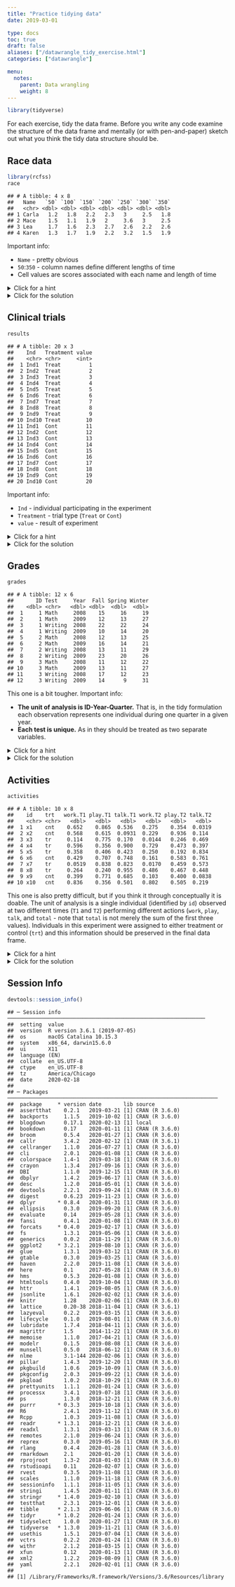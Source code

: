 ```yaml
---
title: "Practice tidying data"
date: 2019-03-01

type: docs
toc: true
draft: false
aliases: ["/datawrangle_tidy_exercise.html"]
categories: ["datawrangle"]

menu:
  notes:
    parent: Data wrangling
    weight: 8
---
```





```r
library(tidyverse)
```

For each exercise, tidy the data frame. Before you write any code examine the structure of the data frame and mentally (or with pen-and-paper) sketch out what you think the tidy data structure should be.

## Race data


```r
library(rcfss)
race
```

```
## # A tibble: 4 x 8
##   Name   `50` `100` `150` `200` `250` `300` `350`
##   <chr> <dbl> <dbl> <dbl> <dbl> <dbl> <dbl> <dbl>
## 1 Carla   1.2   1.8   2.2   2.3   3     2.5   1.8
## 2 Mace    1.5   1.1   1.9   2     3.6   3     2.5
## 3 Lea     1.7   1.6   2.3   2.7   2.6   2.2   2.6
## 4 Karen   1.3   1.7   1.9   2.2   3.2   1.5   1.9
```

Important info:

* `Name` - pretty obvious
* `50`:`350` - column names define different lengths of time
* Cell values are scores associated with each name and length of time

<details> 
  <summary>Click for a hint</summary>
  <p>
  
**Tidy data structure**


```
## # A tibble: 28 x 3
##    Name   Time Score
##    <chr> <int> <dbl>
##  1 Carla    50   1.2
##  2 Carla   100   1.8
##  3 Carla   150   2.2
##  4 Carla   200   2.3
##  5 Carla   250   3  
##  6 Carla   300   2.5
##  7 Carla   350   1.8
##  8 Karen    50   1.3
##  9 Karen   100   1.7
## 10 Karen   150   1.9
## # … with 18 more rows
```

  </p>
</details>

<details> 
  <summary>Click for the solution</summary>
  <p>

This is essentially a gathering operation. Except for the `Name` column, the remaining columns are actually one variable spread across multiple columns. The column names are a distinct variable, and the columns' values are another variable. We want to gather these columns. The `key` will tell us the original column name, and the `value` will give us the values in the cells. Because the column names are actually numeric values, we set `convert = TRUE` to coerce the new `Time` column into a numeric column (or vector). (The last line isn't necessary, but sorts the data frame in a consistent manner.)


```r
# using gather()
race %>%
  gather(key = Time, value = Score, -Name, convert = TRUE) %>%
  arrange(Name, Time)
```

```
## # A tibble: 28 x 3
##    Name   Time Score
##    <chr> <int> <dbl>
##  1 Carla    50   1.2
##  2 Carla   100   1.8
##  3 Carla   150   2.2
##  4 Carla   200   2.3
##  5 Carla   250   3  
##  6 Carla   300   2.5
##  7 Carla   350   1.8
##  8 Karen    50   1.3
##  9 Karen   100   1.7
## 10 Karen   150   1.9
## # … with 18 more rows
```

```r
# using pivot_longer()
race %>%
  pivot_longer(
    cols = -Name,
    names_to = "Time",
    values_to = "Score",
    # ensure the Time column is stored as a numeric column
    names_ptypes = list(Time = double())
  )
```

```
## # A tibble: 28 x 3
##    Name   Time Score
##    <chr> <dbl> <dbl>
##  1 Carla    50   1.2
##  2 Carla   100   1.8
##  3 Carla   150   2.2
##  4 Carla   200   2.3
##  5 Carla   250   3  
##  6 Carla   300   2.5
##  7 Carla   350   1.8
##  8 Mace     50   1.5
##  9 Mace    100   1.1
## 10 Mace    150   1.9
## # … with 18 more rows
```

  </p>
</details>

## Clinical trials


```r
results
```

```
## # A tibble: 20 x 3
##    Ind   Treatment value
##    <chr> <chr>     <int>
##  1 Ind1  Treat         1
##  2 Ind2  Treat         2
##  3 Ind3  Treat         3
##  4 Ind4  Treat         4
##  5 Ind5  Treat         5
##  6 Ind6  Treat         6
##  7 Ind7  Treat         7
##  8 Ind8  Treat         8
##  9 Ind9  Treat         9
## 10 Ind10 Treat        10
## 11 Ind1  Cont         11
## 12 Ind2  Cont         12
## 13 Ind3  Cont         13
## 14 Ind4  Cont         14
## 15 Ind5  Cont         15
## 16 Ind6  Cont         16
## 17 Ind7  Cont         17
## 18 Ind8  Cont         18
## 19 Ind9  Cont         19
## 20 Ind10 Cont         20
```

Important info:

* `Ind` - individual participating in the experiment
* `Treatment` - trial type (`Treat` or `Cont`)
* `value` - result of experiment

<details> 
  <summary>Click for a hint</summary>
  <p>
  
**Tidy data structure**


```
## # A tibble: 10 x 3
##    Ind    Cont Treat
##    <chr> <int> <int>
##  1 Ind1     11     1
##  2 Ind10    20    10
##  3 Ind2     12     2
##  4 Ind3     13     3
##  5 Ind4     14     4
##  6 Ind5     15     5
##  7 Ind6     16     6
##  8 Ind7     17     7
##  9 Ind8     18     8
## 10 Ind9     19     9
```

  </p>
</details>

<details> 
  <summary>Click for the solution</summary>
  <p>

This dataset is not tidy because observations are spread across multiple rows. There only needs to be one row for each individual. Then `Treat` and `Cont` can be stored in separate columns.


```r
# using spread()
results %>%
  spread(key = Treatment, value = value)
```

```
## # A tibble: 10 x 3
##    Ind    Cont Treat
##    <chr> <int> <int>
##  1 Ind1     11     1
##  2 Ind10    20    10
##  3 Ind2     12     2
##  4 Ind3     13     3
##  5 Ind4     14     4
##  6 Ind5     15     5
##  7 Ind6     16     6
##  8 Ind7     17     7
##  9 Ind8     18     8
## 10 Ind9     19     9
```

```r
# using pivot_wider()
# same results as spread(), rows are just sorted in different order
results %>%
  pivot_wider(names_from = Treatment, values_from = value)
```

```
## # A tibble: 10 x 3
##    Ind   Treat  Cont
##    <chr> <int> <int>
##  1 Ind1      1    11
##  2 Ind2      2    12
##  3 Ind3      3    13
##  4 Ind4      4    14
##  5 Ind5      5    15
##  6 Ind6      6    16
##  7 Ind7      7    17
##  8 Ind8      8    18
##  9 Ind9      9    19
## 10 Ind10    10    20
```

  </p>
</details>

## Grades


```r
grades
```

```
## # A tibble: 12 x 6
##       ID Test     Year  Fall Spring Winter
##    <dbl> <chr>   <dbl> <dbl>  <dbl>  <dbl>
##  1     1 Math     2008    15     16     19
##  2     1 Math     2009    12     13     27
##  3     1 Writing  2008    22     22     24
##  4     1 Writing  2009    10     14     20
##  5     2 Math     2008    12     13     25
##  6     2 Math     2009    16     14     21
##  7     2 Writing  2008    13     11     29
##  8     2 Writing  2009    23     20     26
##  9     3 Math     2008    11     12     22
## 10     3 Math     2009    13     11     27
## 11     3 Writing  2008    17     12     23
## 12     3 Writing  2009    14      9     31
```

This one is a bit tougher. Important info:

* **The unit of analysis is ID-Year-Quarter.** That is, in the tidy formulation each observation represents one individual during one quarter in a given year.
* **Each test is unique.** As in they should be treated as two separate variables.

<details> 
  <summary>Click for a hint</summary>
  <p>

**Tidy data structure**


```
## # A tibble: 18 x 5
##       ID  Year Quarter  Math Writing
##    <dbl> <dbl> <chr>   <dbl>   <dbl>
##  1     1  2008 Fall       15      22
##  2     1  2008 Spring     16      22
##  3     1  2008 Winter     19      24
##  4     1  2009 Fall       12      10
##  5     1  2009 Spring     13      14
##  6     1  2009 Winter     27      20
##  7     2  2008 Fall       12      13
##  8     2  2008 Spring     13      11
##  9     2  2008 Winter     25      29
## 10     2  2009 Fall       16      23
## 11     2  2009 Spring     14      20
## 12     2  2009 Winter     21      26
## 13     3  2008 Fall       11      17
## 14     3  2008 Spring     12      12
## 15     3  2008 Winter     22      23
## 16     3  2009 Fall       13      14
## 17     3  2009 Spring     11       9
## 18     3  2009 Winter     27      31
```

  </p>
</details>

<details> 
  <summary>Click for the solution</summary>
  <p>

In this example, the basic unit of observation is the test. Each individual takes two separate tests (`Math` or `Writing`) at multiple points in time: during each quarter (`Fall`, `Winter`, `Spring`) as well as in multiple years (`2008` and `2009`). So our final data frame should contain five columns: `ID` (identifying the student), `Year` (year the test was taken), `Quarter` (quarter in which the test was taken), `Math` (score on the math test), and `Writing` (score on the writing test).

Let's start with the gathering operation: we want to gather `Fall`, `Winter`, and `Spring` into a single column (we can use the inclusive select function `:` to gather these three columns):


```r
grades %>%
  gather(key = Quarter, value = Score, Fall:Winter)
```

```
## # A tibble: 36 x 5
##       ID Test     Year Quarter Score
##    <dbl> <chr>   <dbl> <chr>   <dbl>
##  1     1 Math     2008 Fall       15
##  2     1 Math     2009 Fall       12
##  3     1 Writing  2008 Fall       22
##  4     1 Writing  2009 Fall       10
##  5     2 Math     2008 Fall       12
##  6     2 Math     2009 Fall       16
##  7     2 Writing  2008 Fall       13
##  8     2 Writing  2009 Fall       23
##  9     3 Math     2008 Fall       11
## 10     3 Math     2009 Fall       13
## # … with 26 more rows
```

Good, but now we spread observations across multiple rows. Remember that we want each test to be a separate variable. To do that, we can spread those values across two columns.


```r
grades %>%
  gather(key = Quarter, value = Score, Fall:Winter) %>%
  spread(key = Test, value = Score)
```

```
## # A tibble: 18 x 5
##       ID  Year Quarter  Math Writing
##    <dbl> <dbl> <chr>   <dbl>   <dbl>
##  1     1  2008 Fall       15      22
##  2     1  2008 Spring     16      22
##  3     1  2008 Winter     19      24
##  4     1  2009 Fall       12      10
##  5     1  2009 Spring     13      14
##  6     1  2009 Winter     27      20
##  7     2  2008 Fall       12      13
##  8     2  2008 Spring     13      11
##  9     2  2008 Winter     25      29
## 10     2  2009 Fall       16      23
## 11     2  2009 Spring     14      20
## 12     2  2009 Winter     21      26
## 13     3  2008 Fall       11      17
## 14     3  2008 Spring     12      12
## 15     3  2008 Winter     22      23
## 16     3  2009 Fall       13      14
## 17     3  2009 Spring     11       9
## 18     3  2009 Winter     27      31
```

If we're cleaning up the data frame, let's also arrange it in a logical order:


```r
grades %>%
  gather(key = Quarter, value = Score, Fall:Winter) %>%
  spread(key = Test, value = Score) %>%
  arrange(ID, Year, Quarter)
```

```
## # A tibble: 18 x 5
##       ID  Year Quarter  Math Writing
##    <dbl> <dbl> <chr>   <dbl>   <dbl>
##  1     1  2008 Fall       15      22
##  2     1  2008 Spring     16      22
##  3     1  2008 Winter     19      24
##  4     1  2009 Fall       12      10
##  5     1  2009 Spring     13      14
##  6     1  2009 Winter     27      20
##  7     2  2008 Fall       12      13
##  8     2  2008 Spring     13      11
##  9     2  2008 Winter     25      29
## 10     2  2009 Fall       16      23
## 11     2  2009 Spring     14      20
## 12     2  2009 Winter     21      26
## 13     3  2008 Fall       11      17
## 14     3  2008 Spring     12      12
## 15     3  2008 Winter     22      23
## 16     3  2009 Fall       13      14
## 17     3  2009 Spring     11       9
## 18     3  2009 Winter     27      31
```

If we use the `pivot_*()` functions in `tidyr`, we need to make the data frame longer first, then wider:


```r
grades %>%
  pivot_longer(
    cols = Fall:Winter,
    names_to = "Quarter",
    values_to = "Score"
  ) %>%
  pivot_wider(
    names_from = Test,
    values_from = Score
  ) %>%
  arrange(ID, Year, Quarter)
```

```
## # A tibble: 18 x 5
##       ID  Year Quarter  Math Writing
##    <dbl> <dbl> <chr>   <dbl>   <dbl>
##  1     1  2008 Fall       15      22
##  2     1  2008 Spring     16      22
##  3     1  2008 Winter     19      24
##  4     1  2009 Fall       12      10
##  5     1  2009 Spring     13      14
##  6     1  2009 Winter     27      20
##  7     2  2008 Fall       12      13
##  8     2  2008 Spring     13      11
##  9     2  2008 Winter     25      29
## 10     2  2009 Fall       16      23
## 11     2  2009 Spring     14      20
## 12     2  2009 Winter     21      26
## 13     3  2008 Fall       11      17
## 14     3  2008 Spring     12      12
## 15     3  2008 Winter     22      23
## 16     3  2009 Fall       13      14
## 17     3  2009 Spring     11       9
## 18     3  2009 Winter     27      31
```

  </p>
</details>

## Activities


```r
activities
```

```
## # A tibble: 10 x 8
##    id    trt   work.T1 play.T1 talk.T1 work.T2 play.T2 talk.T2
##    <chr> <chr>   <dbl>   <dbl>   <dbl>   <dbl>   <dbl>   <dbl>
##  1 x1    cnt    0.652    0.865  0.536   0.275    0.354  0.0319
##  2 x2    cnt    0.568    0.615  0.0931  0.229    0.936  0.114 
##  3 x3    tr     0.114    0.775  0.170   0.0144   0.246  0.469 
##  4 x4    tr     0.596    0.356  0.900   0.729    0.473  0.397 
##  5 x5    tr     0.358    0.406  0.423   0.250    0.192  0.834 
##  6 x6    cnt    0.429    0.707  0.748   0.161    0.583  0.761 
##  7 x7    tr     0.0519   0.838  0.823   0.0170   0.459  0.573 
##  8 x8    tr     0.264    0.240  0.955   0.486    0.467  0.448 
##  9 x9    cnt    0.399    0.771  0.685   0.103    0.400  0.0838
## 10 x10   cnt    0.836    0.356  0.501   0.802    0.505  0.219
```

This one is also pretty difficult, but if you think it through conceptually it is doable. The unit of analysis is a single individual (identified by `id`) observed at two different times (`T1` and `T2`) performing different actions (`work`, `play`, `talk`, and `total` - note that `total` is not merely the sum of the first three values). Individuals in this experiment were assigned to either treatment or control (`trt`) and this information should be preserved in the final data frame.

<details> 
  <summary>Click for a hint</summary>
  <p>
  
**Tidy data structure**


```
## # A tibble: 20 x 6
##    id    trt   time   play   talk   work
##    <chr> <chr> <chr> <dbl>  <dbl>  <dbl>
##  1 x1    cnt   T1    0.865 0.536  0.652 
##  2 x1    cnt   T2    0.354 0.0319 0.275 
##  3 x10   cnt   T1    0.356 0.501  0.836 
##  4 x10   cnt   T2    0.505 0.219  0.802 
##  5 x2    cnt   T1    0.615 0.0931 0.568 
##  6 x2    cnt   T2    0.936 0.114  0.229 
##  7 x3    tr    T1    0.775 0.170  0.114 
##  8 x3    tr    T2    0.246 0.469  0.0144
##  9 x4    tr    T1    0.356 0.900  0.596 
## 10 x4    tr    T2    0.473 0.397  0.729 
## 11 x5    tr    T1    0.406 0.423  0.358 
## 12 x5    tr    T2    0.192 0.834  0.250 
## 13 x6    cnt   T1    0.707 0.748  0.429 
## 14 x6    cnt   T2    0.583 0.761  0.161 
## 15 x7    tr    T1    0.838 0.823  0.0519
## 16 x7    tr    T2    0.459 0.573  0.0170
## 17 x8    tr    T1    0.240 0.955  0.264 
## 18 x8    tr    T2    0.467 0.448  0.486 
## 19 x9    cnt   T1    0.771 0.685  0.399 
## 20 x9    cnt   T2    0.400 0.0838 0.103
```

  </p>
</details>

<details> 
  <summary>Click for the solution</summary>
  <p>

This is a more complex operation. The basic problem is that we have variables stored in multiple columns (location, with possible values of `work`, `play`, and `talk`). We need to gather these columns into a single column for each variable. But what happens if we just gather them?


```r
activities %>%
  gather(key = key, value = value, -id, -trt)
```

```
## # A tibble: 60 x 4
##    id    trt   key      value
##    <chr> <chr> <chr>    <dbl>
##  1 x1    cnt   work.T1 0.652 
##  2 x2    cnt   work.T1 0.568 
##  3 x3    tr    work.T1 0.114 
##  4 x4    tr    work.T1 0.596 
##  5 x5    tr    work.T1 0.358 
##  6 x6    cnt   work.T1 0.429 
##  7 x7    tr    work.T1 0.0519
##  8 x8    tr    work.T1 0.264 
##  9 x9    cnt   work.T1 0.399 
## 10 x10   cnt   work.T1 0.836 
## # … with 50 more rows
```

We've created a new problem! Actually, two problems:

1. We have a single observation stored across multiple rows: we want a single row for each `id` x `trt` pairing
2. We have two variables stored in a single column: `key` contains the information on both location (`work`, `play`, and `talk`) as well as when the measurement was taken (`T1` or `T2`)

The best approach is to fix the second problem by separating the columns, then spreading the different types of measurements back into their own columns.


```r
activities %>%
  gather(key = key, value = value, -id, -trt) %>%
  separate(col = key, into = c("location", "time"))
```

```
## # A tibble: 60 x 5
##    id    trt   location time   value
##    <chr> <chr> <chr>    <chr>  <dbl>
##  1 x1    cnt   work     T1    0.652 
##  2 x2    cnt   work     T1    0.568 
##  3 x3    tr    work     T1    0.114 
##  4 x4    tr    work     T1    0.596 
##  5 x5    tr    work     T1    0.358 
##  6 x6    cnt   work     T1    0.429 
##  7 x7    tr    work     T1    0.0519
##  8 x8    tr    work     T1    0.264 
##  9 x9    cnt   work     T1    0.399 
## 10 x10   cnt   work     T1    0.836 
## # … with 50 more rows
```

```r
activities %>%
  gather(key = key, value = value, -id, -trt) %>%
  separate(col = key, into = c("location", "time")) %>%
  spread(key = location, value = value)
```

```
## # A tibble: 20 x 6
##    id    trt   time   play   talk   work
##    <chr> <chr> <chr> <dbl>  <dbl>  <dbl>
##  1 x1    cnt   T1    0.865 0.536  0.652 
##  2 x1    cnt   T2    0.354 0.0319 0.275 
##  3 x10   cnt   T1    0.356 0.501  0.836 
##  4 x10   cnt   T2    0.505 0.219  0.802 
##  5 x2    cnt   T1    0.615 0.0931 0.568 
##  6 x2    cnt   T2    0.936 0.114  0.229 
##  7 x3    tr    T1    0.775 0.170  0.114 
##  8 x3    tr    T2    0.246 0.469  0.0144
##  9 x4    tr    T1    0.356 0.900  0.596 
## 10 x4    tr    T2    0.473 0.397  0.729 
## 11 x5    tr    T1    0.406 0.423  0.358 
## 12 x5    tr    T2    0.192 0.834  0.250 
## 13 x6    cnt   T1    0.707 0.748  0.429 
## 14 x6    cnt   T2    0.583 0.761  0.161 
## 15 x7    tr    T1    0.838 0.823  0.0519
## 16 x7    tr    T2    0.459 0.573  0.0170
## 17 x8    tr    T1    0.240 0.955  0.264 
## 18 x8    tr    T2    0.467 0.448  0.486 
## 19 x9    cnt   T1    0.771 0.685  0.399 
## 20 x9    cnt   T2    0.400 0.0838 0.103
```

The whole operation in a single chain (with an `arrange()` thrown in to sort the data frame):


```r
activities %>%
  gather(key = key, value = value, -id, -trt) %>%
  separate(key, into = c("location", "time")) %>%
  spread(key = location, value = value) %>%
  arrange(id, trt, time)
```

```
## # A tibble: 20 x 6
##    id    trt   time   play   talk   work
##    <chr> <chr> <chr> <dbl>  <dbl>  <dbl>
##  1 x1    cnt   T1    0.865 0.536  0.652 
##  2 x1    cnt   T2    0.354 0.0319 0.275 
##  3 x10   cnt   T1    0.356 0.501  0.836 
##  4 x10   cnt   T2    0.505 0.219  0.802 
##  5 x2    cnt   T1    0.615 0.0931 0.568 
##  6 x2    cnt   T2    0.936 0.114  0.229 
##  7 x3    tr    T1    0.775 0.170  0.114 
##  8 x3    tr    T2    0.246 0.469  0.0144
##  9 x4    tr    T1    0.356 0.900  0.596 
## 10 x4    tr    T2    0.473 0.397  0.729 
## 11 x5    tr    T1    0.406 0.423  0.358 
## 12 x5    tr    T2    0.192 0.834  0.250 
## 13 x6    cnt   T1    0.707 0.748  0.429 
## 14 x6    cnt   T2    0.583 0.761  0.161 
## 15 x7    tr    T1    0.838 0.823  0.0519
## 16 x7    tr    T2    0.459 0.573  0.0170
## 17 x8    tr    T1    0.240 0.955  0.264 
## 18 x8    tr    T2    0.467 0.448  0.486 
## 19 x9    cnt   T1    0.771 0.685  0.399 
## 20 x9    cnt   T2    0.400 0.0838 0.103
```

And the analogous pivot operation is:


```r
activities %>%
  pivot_longer(
    cols = work.T1:talk.T2,
    names_to = "key",
    values_to = "value"
  ) %>%
  separate(key, into = c("location", "time")) %>%
  pivot_wider(names_from = location, values_from = value) %>%
  arrange(id, trt, time)
```

```
## # A tibble: 20 x 6
##    id    trt   time    work  play   talk
##    <chr> <chr> <chr>  <dbl> <dbl>  <dbl>
##  1 x1    cnt   T1    0.652  0.865 0.536 
##  2 x1    cnt   T2    0.275  0.354 0.0319
##  3 x10   cnt   T1    0.836  0.356 0.501 
##  4 x10   cnt   T2    0.802  0.505 0.219 
##  5 x2    cnt   T1    0.568  0.615 0.0931
##  6 x2    cnt   T2    0.229  0.936 0.114 
##  7 x3    tr    T1    0.114  0.775 0.170 
##  8 x3    tr    T2    0.0144 0.246 0.469 
##  9 x4    tr    T1    0.596  0.356 0.900 
## 10 x4    tr    T2    0.729  0.473 0.397 
## 11 x5    tr    T1    0.358  0.406 0.423 
## 12 x5    tr    T2    0.250  0.192 0.834 
## 13 x6    cnt   T1    0.429  0.707 0.748 
## 14 x6    cnt   T2    0.161  0.583 0.761 
## 15 x7    tr    T1    0.0519 0.838 0.823 
## 16 x7    tr    T2    0.0170 0.459 0.573 
## 17 x8    tr    T1    0.264  0.240 0.955 
## 18 x8    tr    T2    0.486  0.467 0.448 
## 19 x9    cnt   T1    0.399  0.771 0.685 
## 20 x9    cnt   T2    0.103  0.400 0.0838
```

  </p>
</details>

## Session Info



```r
devtools::session_info()
```

```
## ─ Session info ───────────────────────────────────────────────────────────────
##  setting  value                       
##  version  R version 3.6.1 (2019-07-05)
##  os       macOS Catalina 10.15.3      
##  system   x86_64, darwin15.6.0        
##  ui       X11                         
##  language (EN)                        
##  collate  en_US.UTF-8                 
##  ctype    en_US.UTF-8                 
##  tz       America/Chicago             
##  date     2020-02-18                  
## 
## ─ Packages ───────────────────────────────────────────────────────────────────
##  package     * version date       lib source        
##  assertthat    0.2.1   2019-03-21 [1] CRAN (R 3.6.0)
##  backports     1.1.5   2019-10-02 [1] CRAN (R 3.6.0)
##  blogdown      0.17.1  2020-02-13 [1] local         
##  bookdown      0.17    2020-01-11 [1] CRAN (R 3.6.0)
##  broom         0.5.4   2020-01-27 [1] CRAN (R 3.6.0)
##  callr         3.4.2   2020-02-12 [1] CRAN (R 3.6.1)
##  cellranger    1.1.0   2016-07-27 [1] CRAN (R 3.6.0)
##  cli           2.0.1   2020-01-08 [1] CRAN (R 3.6.0)
##  colorspace    1.4-1   2019-03-18 [1] CRAN (R 3.6.0)
##  crayon        1.3.4   2017-09-16 [1] CRAN (R 3.6.0)
##  DBI           1.1.0   2019-12-15 [1] CRAN (R 3.6.0)
##  dbplyr        1.4.2   2019-06-17 [1] CRAN (R 3.6.0)
##  desc          1.2.0   2018-05-01 [1] CRAN (R 3.6.0)
##  devtools      2.2.1   2019-09-24 [1] CRAN (R 3.6.0)
##  digest        0.6.23  2019-11-23 [1] CRAN (R 3.6.0)
##  dplyr       * 0.8.4   2020-01-31 [1] CRAN (R 3.6.0)
##  ellipsis      0.3.0   2019-09-20 [1] CRAN (R 3.6.0)
##  evaluate      0.14    2019-05-28 [1] CRAN (R 3.6.0)
##  fansi         0.4.1   2020-01-08 [1] CRAN (R 3.6.0)
##  forcats     * 0.4.0   2019-02-17 [1] CRAN (R 3.6.0)
##  fs            1.3.1   2019-05-06 [1] CRAN (R 3.6.0)
##  generics      0.0.2   2018-11-29 [1] CRAN (R 3.6.0)
##  ggplot2     * 3.2.1   2019-08-10 [1] CRAN (R 3.6.0)
##  glue          1.3.1   2019-03-12 [1] CRAN (R 3.6.0)
##  gtable        0.3.0   2019-03-25 [1] CRAN (R 3.6.0)
##  haven         2.2.0   2019-11-08 [1] CRAN (R 3.6.0)
##  here          0.1     2017-05-28 [1] CRAN (R 3.6.0)
##  hms           0.5.3   2020-01-08 [1] CRAN (R 3.6.0)
##  htmltools     0.4.0   2019-10-04 [1] CRAN (R 3.6.0)
##  httr          1.4.1   2019-08-05 [1] CRAN (R 3.6.0)
##  jsonlite      1.6.1   2020-02-02 [1] CRAN (R 3.6.0)
##  knitr         1.28    2020-02-06 [1] CRAN (R 3.6.0)
##  lattice       0.20-38 2018-11-04 [1] CRAN (R 3.6.1)
##  lazyeval      0.2.2   2019-03-15 [1] CRAN (R 3.6.0)
##  lifecycle     0.1.0   2019-08-01 [1] CRAN (R 3.6.0)
##  lubridate     1.7.4   2018-04-11 [1] CRAN (R 3.6.0)
##  magrittr      1.5     2014-11-22 [1] CRAN (R 3.6.0)
##  memoise       1.1.0   2017-04-21 [1] CRAN (R 3.6.0)
##  modelr        0.1.5   2019-08-08 [1] CRAN (R 3.6.0)
##  munsell       0.5.0   2018-06-12 [1] CRAN (R 3.6.0)
##  nlme          3.1-144 2020-02-06 [1] CRAN (R 3.6.0)
##  pillar        1.4.3   2019-12-20 [1] CRAN (R 3.6.0)
##  pkgbuild      1.0.6   2019-10-09 [1] CRAN (R 3.6.0)
##  pkgconfig     2.0.3   2019-09-22 [1] CRAN (R 3.6.0)
##  pkgload       1.0.2   2018-10-29 [1] CRAN (R 3.6.0)
##  prettyunits   1.1.1   2020-01-24 [1] CRAN (R 3.6.0)
##  processx      3.4.1   2019-07-18 [1] CRAN (R 3.6.0)
##  ps            1.3.0   2018-12-21 [1] CRAN (R 3.6.0)
##  purrr       * 0.3.3   2019-10-18 [1] CRAN (R 3.6.0)
##  R6            2.4.1   2019-11-12 [1] CRAN (R 3.6.0)
##  Rcpp          1.0.3   2019-11-08 [1] CRAN (R 3.6.0)
##  readr       * 1.3.1   2018-12-21 [1] CRAN (R 3.6.0)
##  readxl        1.3.1   2019-03-13 [1] CRAN (R 3.6.0)
##  remotes       2.1.0   2019-06-24 [1] CRAN (R 3.6.0)
##  reprex        0.3.0   2019-05-16 [1] CRAN (R 3.6.0)
##  rlang         0.4.4   2020-01-28 [1] CRAN (R 3.6.0)
##  rmarkdown     2.1     2020-01-20 [1] CRAN (R 3.6.0)
##  rprojroot     1.3-2   2018-01-03 [1] CRAN (R 3.6.0)
##  rstudioapi    0.11    2020-02-07 [1] CRAN (R 3.6.0)
##  rvest         0.3.5   2019-11-08 [1] CRAN (R 3.6.0)
##  scales        1.1.0   2019-11-18 [1] CRAN (R 3.6.0)
##  sessioninfo   1.1.1   2018-11-05 [1] CRAN (R 3.6.0)
##  stringi       1.4.5   2020-01-11 [1] CRAN (R 3.6.0)
##  stringr     * 1.4.0   2019-02-10 [1] CRAN (R 3.6.0)
##  testthat      2.3.1   2019-12-01 [1] CRAN (R 3.6.0)
##  tibble      * 2.1.3   2019-06-06 [1] CRAN (R 3.6.0)
##  tidyr       * 1.0.2   2020-01-24 [1] CRAN (R 3.6.0)
##  tidyselect    1.0.0   2020-01-27 [1] CRAN (R 3.6.0)
##  tidyverse   * 1.3.0   2019-11-21 [1] CRAN (R 3.6.0)
##  usethis       1.5.1   2019-07-04 [1] CRAN (R 3.6.0)
##  vctrs         0.2.2   2020-01-24 [1] CRAN (R 3.6.0)
##  withr         2.1.2   2018-03-15 [1] CRAN (R 3.6.0)
##  xfun          0.12    2020-01-13 [1] CRAN (R 3.6.0)
##  xml2          1.2.2   2019-08-09 [1] CRAN (R 3.6.0)
##  yaml          2.2.1   2020-02-01 [1] CRAN (R 3.6.0)
## 
## [1] /Library/Frameworks/R.framework/Versions/3.6/Resources/library
```
